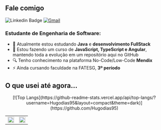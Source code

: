 <!DOCTYPE html>

<body>

## Fale comigo
![Linkedin Badge](https://img.shields.io/badge/linkedin-%231E77B5.svg?&style=for-the-badge&logo=linkedin&logoColor=white=https://www.linkedin.com/in/hugo-dias95/) 
[![Gmail](https://img.shields.io/badge/Gmail-D14836?style=for-the-badge&logo=gmail&logoColor=white)](mailto:hugo.dias222@gmail.com)

### Estudante de Engenharia de Software:

- 🔭 Atualmente estou estudando <strong>Java</strong> e <strong>desenvolvimento FullStack</strong>
- 🌱 Estou fazendo um curso de <strong>JavaScript, TypeScript e Angular</strong>, mantendo toda a evolução em um repositório aqui no GitHub
- 🔍 Tenho conhecimento na plataforma No-Code/Low-Code <strong>Mendix</strong>
- ⚡ Ainda cursando faculdade na FATESG, <strong>3º período</strong>

## O que usei até agora...

<div valign="center">
<center>
[![Top Langs](https://github-readme-stats.vercel.app/api/top-langs/?username=Hugodias95&layout=compact&theme=dark)](https://github.com/Hugodias95)
</center>


</div>


</body>

<table><tr><td valign="top" width="50%">

<div>
<img src="https://github-readme-stats.vercel.app/api?username=Hugodias95&custom_title=Status&show_icons=true&count_private=true&hide_border=true&theme=cobalt" valign="left" style="width: 100%" />

</td><td valign="top" width="50%">

<img src="https://streak-stats.demolab.com/?user=Hugodias95&theme=cobalt&hide_border=true" valign="left" style="width: 100%" />
</div>

</td></tr></table>